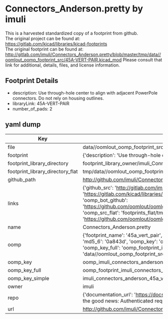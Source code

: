 # Connectors_Anderson.pretty by imuli  
This is a harvested standardized copy of a footprint from github.  
The original project can be found at:  
https://gitlab.com/kicad/libraries/kicad-footprints  
The original footprint can be found at:
http://gitlab.com/imuli/Connectors_Anderson.pretty/blob/master/tmp/data//oomlout_oomp_footprint_src/45A-VERT-PAIR.kicad_mod
Please consult that link for additional, details, files, and license information.  
## Footprint Details
* description: Use through-hole center to align with adjacent PowerPole connectors.  Do not rely on housing outlines.  
* libraryLink: 45A-VERT-PAIR  
* number_of_pads: 2  
## yaml dump  
| Key | Value |  
| --- | --- |  
| file | data//oomlout_oomp_footprint_src/Connectors_Anderson.pretty/45A-VERT-PAIR.kicad_mod |  
| footprint | {'description': 'Use through-hole center to align with adjacent PowerPole connectors.  Do not rely on housing outlines.', 'libraryLink': '45A-VERT-PAIR', 'number_of_pads': 2} |  
| footprint_library_directory | footprint_library_owner/imuli_Connectors_Anderson.pretty |  
| footprint_library_directory_flat | tmp/data//oomlout_oomp_footprint_src/footprints_flat/imuli_connectors_anderson_45a_vert_pair/working |  
| github_path | http://github.com/imuli/Connectors_Anderson.pretty/blob/master/tmp/data//oomlout_oomp_footprint_src/45A-VERT-PAIR.kicad_mod |  
| links | {'github_src': 'http://gitlab.com/imuli/Connectors_Anderson.pretty/blob/master/tmp/data//oomlout_oomp_footprint_src/45A-VERT-PAIR.kicad_mod', 'github_src_repo': 'https://gitlab.com/kicad/libraries/kicad-footprints', 'oomp_bot': 'tmp/data//oomlout_oomp_footprint_src/footprints/imuli_connectors_anderson_45a_vert_pair/working', 'oomp_bot_github': 'https://github.com/oomlout/oomlout_oomp_footprint_bot/tree/main/tmp/data//oomlout_oomp_footprint_src/footprints/imuli_connectors_anderson_45a_vert_pair/working', 'oomp_src_flat': 'footprints_flat/tmp/data//oomlout_oomp_footprint_src/footprints_flat/imuli_connectors_anderson_45a_vert_pair/working', 'oomp_src_flat_github': 'https://github.com/oomlout/oomlout_oomp_footprint_src/tree/main/tmp/data//oomlout_oomp_footprint_src/footprints_flat/imuli_connectors_anderson_45a_vert_pair/working'} |  
| name | Connectors_Anderson.pretty |  
| oomp | {'footprint_name': '45a_vert_pair', 'library_name': 'connectors_anderson', 'md5': '0a843d31c9638a5134e1dc20c67d3bfc', 'md5_10': '0a843d31c9', 'md5_5': '0a843', 'md5_6': '0a843d', 'oomp_key': 'oomp_imuli_connectors_anderson_45a_vert_pair', 'oomp_key_extra': 'oomp_footprint_imuli_connectors_anderson_45a_vert_pair', 'oomp_key_full': 'oomp_footprint_imuli_connectors_anderson_45a_vert_pair_0a843d', 'oomp_key_simple': 'imuli_connectors_anderson_45a_vert_pair', 'original_filename': 'data//oomlout_oomp_footprint_src/Connectors_Anderson.pretty/45A-VERT-PAIR.kicad_mod', 'owner_name': 'imuli'} |  
| oomp_key | oomp_imuli_connectors_anderson_45a_vert_pair |  
| oomp_key_full | oomp_footprint_imuli_connectors_anderson_45a_vert_pair |  
| oomp_key_simple | imuli_connectors_anderson_45a_vert_pair |  
| owner | imuli |  
| repo | {'documentation_url': 'https://docs.github.com/rest/overview/resources-in-the-rest-api#rate-limiting', 'message': "API rate limit exceeded for 84.66.142.224. (But here's the good news: Authenticated requests get a higher rate limit. Check out the documentation for more details.)"} |  
| url | http://github.com/imuli/Connectors_Anderson.pretty |  

